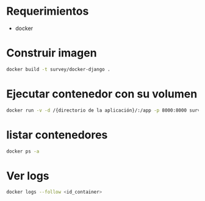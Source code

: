 # Requerimientos
* docker

# Construir imagen
```sh
docker build -t survey/docker-django .
```

# Ejecutar contenedor con su volumen
```sh
docker run -v -d /{directorio de la aplicación}/:/app -p 8000:8000 survey/docker-django
```

# listar contenedores
```sh
docker ps -a
```

# Ver logs
```sh
docker logs --follow <id_container>
```